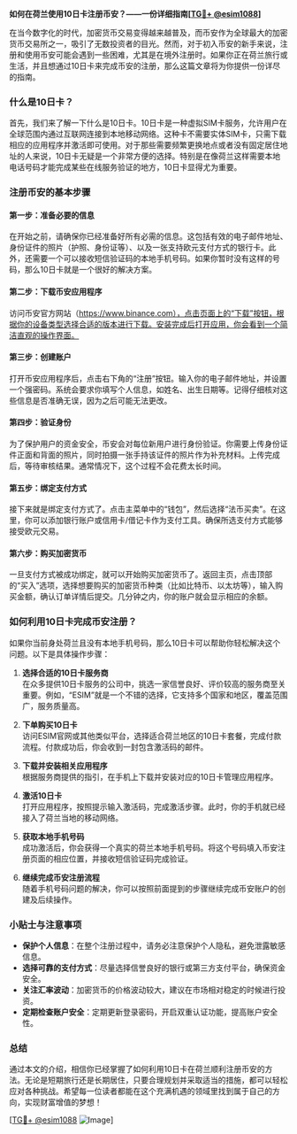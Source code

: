 **如何在荷兰使用10日卡注册币安？——一份详细指南[[TG💪+ @esim1088](https://t.me/s/esim1088)]**

在当今数字化的时代，加密货币交易变得越来越普及，而币安作为全球最大的加密货币交易所之一，吸引了无数投资者的目光。然而，对于初入币安的新手来说，注册和使用币安可能会遇到一些困难，尤其是在境外注册时。如果你正在荷兰旅行或生活，并且想通过10日卡来完成币安的注册，那么这篇文章将为你提供一份详尽的指南。

### 什么是10日卡？

首先，我们来了解一下什么是10日卡。10日卡是一种虚拟SIM卡服务，允许用户在全球范围内通过互联网连接到本地移动网络。这种卡不需要实体SIM卡，只需下载相应的应用程序并激活即可使用。对于那些需要频繁更换地点或者没有固定居住地址的人来说，10日卡无疑是一个非常方便的选择。特别是在像荷兰这样需要本地电话号码才能完成某些在线服务验证的地方，10日卡显得尤为重要。

### 注册币安的基本步骤

#### 第一步：准备必要的信息

在开始之前，请确保你已经准备好所有必需的信息。这包括有效的电子邮件地址、身份证件的照片（护照、身份证等）、以及一张支持欧元支付方式的银行卡。此外，还需要一个可以接收短信验证码的本地手机号码。如果你暂时没有这样的号码，那么10日卡就是一个很好的解决方案。

#### 第二步：下载币安应用程序

访问币安官方网站（https://www.binance.com），点击页面上的“下载”按钮，根据你的设备类型选择合适的版本进行下载。安装完成后打开应用，你会看到一个简洁直观的操作界面。

#### 第三步：创建账户

打开币安应用程序后，点击右下角的“注册”按钮。输入你的电子邮件地址，并设置一个强密码。系统会要求你填写个人信息，如姓名、出生日期等。记得仔细核对这些信息是否准确无误，因为之后可能无法更改。

#### 第四步：验证身份

为了保护用户的资金安全，币安会对每位新用户进行身份验证。你需要上传身份证件正面和背面的照片，同时拍摄一张手持该证件的照片作为补充材料。上传完成后，等待审核结果。通常情况下，这个过程不会花费太长时间。

#### 第五步：绑定支付方式

接下来就是绑定支付方式了。点击主菜单中的“钱包”，然后选择“法币买卖”。在这里，你可以添加银行账户或信用卡/借记卡作为支付工具。确保所选支付方式能够接受欧元交易。

#### 第六步：购买加密货币

一旦支付方式被成功绑定，就可以开始购买加密货币了。返回主页，点击顶部的“买入”选项，选择想要购买的加密货币种类（比如比特币、以太坊等），输入购买金额，确认订单详情后提交。几分钟之内，你的账户就会显示相应的余额。

### 如何利用10日卡完成币安注册？

如果你当前身处荷兰且没有本地手机号码，那么10日卡可以帮助你轻松解决这个问题。以下是具体操作步骤：

1. **选择合适的10日卡服务商**  
   在众多提供10日卡服务的公司中，挑选一家信誉良好、评价较高的服务商至关重要。例如，“ESIM”就是一个不错的选择，它支持多个国家和地区，覆盖范围广，服务质量高。

2. **下单购买10日卡**  
   访问ESIM官网或其他类似平台，选择适合荷兰地区的10日卡套餐，完成付款流程。付款成功后，你会收到一封包含激活码的邮件。

3. **下载并安装相关应用程序**  
   根据服务商提供的指引，在手机上下载并安装对应的10日卡管理应用程序。

4. **激活10日卡**  
   打开应用程序，按照提示输入激活码，完成激活步骤。此时，你的手机就已经接入了荷兰当地的移动网络。

5. **获取本地手机号码**  
   成功激活后，你会获得一个真实的荷兰本地手机号码。将这个号码填入币安注册页面的相应位置，并接收短信验证码完成验证。

6. **继续完成币安注册流程**  
   随着手机号码问题的解决，你可以按照前面提到的步骤继续完成币安账户的创建及后续操作。

### 小贴士与注意事项

- **保护个人信息**：在整个注册过程中，请务必注意保护个人隐私，避免泄露敏感信息。
- **选择可靠的支付方式**：尽量选择信誉良好的银行或第三方支付平台，确保资金安全。
- **关注汇率波动**：加密货币的价格波动较大，建议在市场相对稳定的时候进行投资。
- **定期检查账户安全**：定期更新登录密码，开启双重认证功能，提高账户安全性。

### 总结

通过本文的介绍，相信你已经掌握了如何利用10日卡在荷兰顺利注册币安的方法。无论是短期旅行还是长期居住，只要合理规划并采取适当的措施，都可以轻松应对各种挑战。希望每一位读者都能在这个充满机遇的领域里找到属于自己的方向，实现财富增值的梦想！

[[TG💪+ @esim1088](https://t.me/s/esim1088) ![Image](https://i.postimg.cc/4NQfJmqS/Snipaste-2025-05-13-00-14-12.png)]